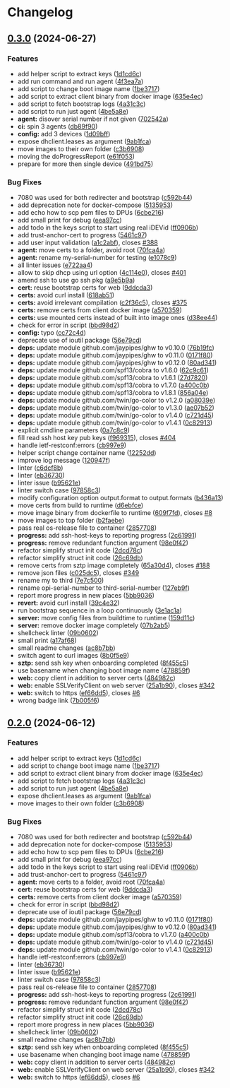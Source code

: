 # Changelog

## [0.3.0](https://github.com/bhoopesh369/sztp/compare/v0.2.0...v0.3.0) (2024-06-27)


### Features

* add helper script to extract keys ([1d1cd6c](https://github.com/bhoopesh369/sztp/commit/1d1cd6cb9d7d75596fd000f26be903a419374c2e))
* add run command and run agent ([4f3ea7a](https://github.com/bhoopesh369/sztp/commit/4f3ea7acb5c07c04db3912048beb23f9b3e76592))
* add script to change boot image name ([1be3717](https://github.com/bhoopesh369/sztp/commit/1be37173a729a35b78f8815433015a9d86e87c5a))
* add script to extract client binary from docker image ([635e4ec](https://github.com/bhoopesh369/sztp/commit/635e4ec0e4c33c9c1da8b5bbd87bc507ce9d7af9))
* add script to fetch bootstrap logs ([4a31c3c](https://github.com/bhoopesh369/sztp/commit/4a31c3c60c45ec23b875ede301a5dff7742a865c))
* add script to run just agent ([4be5a8e](https://github.com/bhoopesh369/sztp/commit/4be5a8ed7547b81180d280ec7f5ba419eca62fad))
* **agent:** disover serial number if not given ([702542a](https://github.com/bhoopesh369/sztp/commit/702542a9ba8e2488981fd8a75f561b875b30f564))
* **ci:** spin 3 agents ([db89f90](https://github.com/bhoopesh369/sztp/commit/db89f906387ed1787aac5e1819a2e62264015855))
* **config:** add 3 devices ([1d09bff](https://github.com/bhoopesh369/sztp/commit/1d09bffd561d786437495f8ded9f7913bc2a7f42))
* expose dhclient.leases as argument ([9ab1fca](https://github.com/bhoopesh369/sztp/commit/9ab1fca11dfe21e86e87a0392e1f5bb92a49091c))
* move images to their own folder ([c3b6908](https://github.com/bhoopesh369/sztp/commit/c3b69084be223ee350d999b5a8c117ee79de8e6b))
* moving the doProgressReport ([e61f053](https://github.com/bhoopesh369/sztp/commit/e61f053835df52a8dda1b0c4a8d11918e48accec))
* prepare for more then single device ([491bd75](https://github.com/bhoopesh369/sztp/commit/491bd75070ac8db754cbb88a82c2d02021d119f4))


### Bug Fixes

* 7080 was used for both redirecter and bootstrap ([c592b44](https://github.com/bhoopesh369/sztp/commit/c592b44263ed1160fd93ba9afa8ef6c988a999e7))
* add deprecation note for docker-compose ([5135953](https://github.com/bhoopesh369/sztp/commit/5135953e83ee4e67dcdd0706495d403b0a1d3f9c))
* add echo how to scp pem files to DPUs ([6cbe216](https://github.com/bhoopesh369/sztp/commit/6cbe21637ec3e43ae18a48c9554d1ae84374141c))
* add small print for debug ([eea97cc](https://github.com/bhoopesh369/sztp/commit/eea97cc30f9cd3d9f3d513a097319310e3b5efc8))
* add todo in the keys script to start using real iDEVid ([ff0906b](https://github.com/bhoopesh369/sztp/commit/ff0906b542b5712fb5404d4eaec06058a832050c))
* add trust-anchor-cert to progress ([5461c97](https://github.com/bhoopesh369/sztp/commit/5461c97dc1b0782d3d27ed643b5b0f6dfffb5705))
* add user input validation ([a1c2abf](https://github.com/bhoopesh369/sztp/commit/a1c2abfff862e1689f838baae0d6ffb8b4438f34)), closes [#388](https://github.com/bhoopesh369/sztp/issues/388)
* **agent:** move certs to a folder, avoid root ([70fca4a](https://github.com/bhoopesh369/sztp/commit/70fca4aa9f58febfb5640b7be70944c34ec1c973))
* **agent:** rename my-serial-number for testing ([e1078c9](https://github.com/bhoopesh369/sztp/commit/e1078c9ae92becb716dc9e95afbb92a344ffd6c5))
* all linter issues ([e722aa4](https://github.com/bhoopesh369/sztp/commit/e722aa40b6f9114307daf477939e390b10a7c208))
* allow to skip dhcp using url option ([4c114e0](https://github.com/bhoopesh369/sztp/commit/4c114e062e5e2dcfc5c72291e20eab32f048b145)), closes [#401](https://github.com/bhoopesh369/sztp/issues/401)
* amend ssh to use go ssh pkg ([a9e5b9a](https://github.com/bhoopesh369/sztp/commit/a9e5b9ab0b69f69ea7e1e8f70539ab947b303483))
* **cert:** reuse bootstrap certs for web ([9ddcda3](https://github.com/bhoopesh369/sztp/commit/9ddcda39060a23894fcb17eb4c174cda95cb93d7))
* **certs:** avoid curl install ([618ab51](https://github.com/bhoopesh369/sztp/commit/618ab51f1308f6bc072213a7fef9e3588111c03b))
* **certs:** avoid irrelevant compilation ([c2f36c5](https://github.com/bhoopesh369/sztp/commit/c2f36c54fc5bacf8ee1daeabffa3c3f7ed1d142f)), closes [#375](https://github.com/bhoopesh369/sztp/issues/375)
* **certs:** remove certs from client docker image ([a570359](https://github.com/bhoopesh369/sztp/commit/a5703597db58d9246ba68c066abde27f5cd5a291))
* **certs:** use mounted certs instead of built into image ones ([d38ee44](https://github.com/bhoopesh369/sztp/commit/d38ee4471640644cec099f8cd473640cf694517f))
* check for error in script ([bbd98d2](https://github.com/bhoopesh369/sztp/commit/bbd98d2b0cf5bbd6ae87ef2df7de7669204af304))
* **config:** typo ([cc72c4d](https://github.com/bhoopesh369/sztp/commit/cc72c4dcb7ea09528f3e32b7dc43de4490ec8082))
* deprecate use of ioutil package ([56e79cd](https://github.com/bhoopesh369/sztp/commit/56e79cd6be6e58d1b422755a8c3b9373b0cfc429))
* **deps:** update module github.com/jaypipes/ghw to v0.10.0 ([76b19fc](https://github.com/bhoopesh369/sztp/commit/76b19fcaf748270a0f98a8bbf7dd48e6b9d8b3f2))
* **deps:** update module github.com/jaypipes/ghw to v0.11.0 ([0171f80](https://github.com/bhoopesh369/sztp/commit/0171f80ece4b9db5d93844531a668e5756011151))
* **deps:** update module github.com/jaypipes/ghw to v0.12.0 ([80ad341](https://github.com/bhoopesh369/sztp/commit/80ad34153011cc123bde7134174253678e4151ba))
* **deps:** update module github.com/spf13/cobra to v1.6.0 ([62c9c61](https://github.com/bhoopesh369/sztp/commit/62c9c6139b55bc046ec2fd2fa344ab8af85ad925))
* **deps:** update module github.com/spf13/cobra to v1.6.1 ([27d7820](https://github.com/bhoopesh369/sztp/commit/27d782081697c47cd8180b61f7c5ed4694167234))
* **deps:** update module github.com/spf13/cobra to v1.7.0 ([a400c0b](https://github.com/bhoopesh369/sztp/commit/a400c0b1d21c05b587b1ee86966feebf58d4fb5f))
* **deps:** update module github.com/spf13/cobra to v1.8.1 ([856a04e](https://github.com/bhoopesh369/sztp/commit/856a04e51e0245389429d35d83a625450fcb55da))
* **deps:** update module github.com/twin/go-color to v1.2.0 ([a08039e](https://github.com/bhoopesh369/sztp/commit/a08039ef07d57ea0286c0d6d3007af525bf9e6dc))
* **deps:** update module github.com/twin/go-color to v1.3.0 ([ae07b52](https://github.com/bhoopesh369/sztp/commit/ae07b52985032aceba15667207465dbc466d5a37))
* **deps:** update module github.com/twin/go-color to v1.4.0 ([c721d45](https://github.com/bhoopesh369/sztp/commit/c721d45f8b7626236f7a994e0daaefab6e499ddd))
* **deps:** update module github.com/twin/go-color to v1.4.1 ([0c82913](https://github.com/bhoopesh369/sztp/commit/0c8291304f08626b481b6abdd0903e24d2a9c323))
* explicit cmdline parameters ([0a7c8c9](https://github.com/bhoopesh369/sztp/commit/0a7c8c917de3c12727fb03cab2760060c47a6037))
* fill read ssh host key pub keys ([f969315](https://github.com/bhoopesh369/sztp/commit/f9693152b6c8b993a63a044a52755d692e6f11dd)), closes [#404](https://github.com/bhoopesh369/sztp/issues/404)
* handle ietf-restconf:errors ([cb997e9](https://github.com/bhoopesh369/sztp/commit/cb997e95408d3f41ca888c3c89a4de10796a91ec))
* helper script change container name ([12252dd](https://github.com/bhoopesh369/sztp/commit/12252dd0ac3ef3b025857c46502c8bbc5f46245f))
* improve log message ([120947f](https://github.com/bhoopesh369/sztp/commit/120947f7e362e89ff8c27e8497d5631682acc148))
* linter ([c6dcf8b](https://github.com/bhoopesh369/sztp/commit/c6dcf8bc7d690d7938a416961e822138c0dd97ab))
* linter ([eb36730](https://github.com/bhoopesh369/sztp/commit/eb36730b7998f34bf49e1742d7bc2065709a1a2d))
* linter issue ([b95621e](https://github.com/bhoopesh369/sztp/commit/b95621ed2713773f2a01657859749f662820b345))
* linter switch case ([97858c3](https://github.com/bhoopesh369/sztp/commit/97858c3ba47069eec2ae24038b5aca874e14dc74))
* modify configuration option output.format to output.formats ([b436a13](https://github.com/bhoopesh369/sztp/commit/b436a13ff204404de92c0d98c1eca85e2ddf6924))
* move certs from build to runtime ([d6ebfce](https://github.com/bhoopesh369/sztp/commit/d6ebfce241d74365f4a393904e8e89e0731c6fc5))
* move image binary from dockerfile to runtime ([609f7fd](https://github.com/bhoopesh369/sztp/commit/609f7fd01e5462457c7e8c3e36f5461f9d6ecb01)), closes [#8](https://github.com/bhoopesh369/sztp/issues/8)
* move images to top folder ([b2faebe](https://github.com/bhoopesh369/sztp/commit/b2faebefe1dc3d54175fb5f98737b63a7829b1f9))
* pass real os-release file to container ([2857708](https://github.com/bhoopesh369/sztp/commit/2857708551a7318a9abb4f959bb119cf3a7a4279))
* **progress:** add ssh-host-keys to reporting progress ([2c61991](https://github.com/bhoopesh369/sztp/commit/2c61991c74ffcf5cfdfa863f07f89aa64d901e98))
* **progress:** remove redundant function argument ([98e0f42](https://github.com/bhoopesh369/sztp/commit/98e0f42d7ef97bd1e98798c071d9738e02f65dfc))
* refactor simplify struct init code ([2dcd78c](https://github.com/bhoopesh369/sztp/commit/2dcd78c01f044a027503e8f9856c04f87848aa6d))
* refactor simplify struct init code ([26c69db](https://github.com/bhoopesh369/sztp/commit/26c69db19968197855fe891cd0a5c660844e9110))
* remove certs from sztp image completely ([65a30d4](https://github.com/bhoopesh369/sztp/commit/65a30d40f4cbaaf1af023db9164289f8149687e3)), closes [#188](https://github.com/bhoopesh369/sztp/issues/188)
* remove json files ([c025dc5](https://github.com/bhoopesh369/sztp/commit/c025dc5528ae19169abe84795c899228b28c2c35)), closes [#349](https://github.com/bhoopesh369/sztp/issues/349)
* rename my to third ([7e7c500](https://github.com/bhoopesh369/sztp/commit/7e7c500e68ccfc9a3a4d1cdd45f6543eb05c52e7))
* rename opi-serial-number to third-serial-number ([127eb9f](https://github.com/bhoopesh369/sztp/commit/127eb9f7d64843b28bead9384d2a43ca9ae759dc))
* report more progress in new places ([5bb9036](https://github.com/bhoopesh369/sztp/commit/5bb9036dd0d6e83b1b01aa723cd5fa58f474db31))
* **revert:** avoid curl install ([39c4e32](https://github.com/bhoopesh369/sztp/commit/39c4e32b15b70245722a6ebc309b8359c8e4b646))
* run bootstrap sequence in a loop continuously ([3e1ac1a](https://github.com/bhoopesh369/sztp/commit/3e1ac1a5130c40fe260187a7e92d5f94bb12e0e7))
* **server:** move config files from buildtime to runtime ([159d11c](https://github.com/bhoopesh369/sztp/commit/159d11cad854b7a484543a5fa9b964eea3cdfccb))
* **server:** remove docker image completely ([07b2ab5](https://github.com/bhoopesh369/sztp/commit/07b2ab578d1516f8b010bd907044d1c247c2f02b))
* shellcheck linter ([09b0602](https://github.com/bhoopesh369/sztp/commit/09b0602203d47198abc564bf1aa558fdb1952fb3))
* small print ([a17af68](https://github.com/bhoopesh369/sztp/commit/a17af687ca1a405a463189397fc2f623d603190a))
* small readme changes ([ac8b7bb](https://github.com/bhoopesh369/sztp/commit/ac8b7bbdad37a2c7c092c652e47e9ac306c3382f))
* switch agent to curl images ([8b0f5e9](https://github.com/bhoopesh369/sztp/commit/8b0f5e9d5e2eea05939dc2f54271e59d13c9a3aa))
* **sztp:** send ssh key when onboarding completed ([8f455c5](https://github.com/bhoopesh369/sztp/commit/8f455c5d469e94c1a4e9efa1f51c5bbfe04bc6b0))
* use basename when changing boot image name ([478859f](https://github.com/bhoopesh369/sztp/commit/478859f326309704fd890282a8bcbb30cb0fe3c9))
* **web:** copy client in addition to server certs ([484982c](https://github.com/bhoopesh369/sztp/commit/484982c1e6fa7d5d4dbc0af9fcd82527a49c946f))
* **web:** enable SSLVerifyClient on web server ([25a1b90](https://github.com/bhoopesh369/sztp/commit/25a1b906be2eddfd1e2c92337fe2ca5680cbe908)), closes [#342](https://github.com/bhoopesh369/sztp/issues/342)
* **web:** switch to https ([ef66dd5](https://github.com/bhoopesh369/sztp/commit/ef66dd5600f0a0db994bbc0e93eb6cae5f0365cd)), closes [#6](https://github.com/bhoopesh369/sztp/issues/6)
* wrong badge link ([7b005f6](https://github.com/bhoopesh369/sztp/commit/7b005f6f4582c6f62b8dfad95519a5c443f9c695))

## [0.2.0](https://github.com/opiproject/sztp/compare/v0.1.1...v0.2.0) (2024-06-12)

### Features

* add helper script to extract keys ([1d1cd6c](https://github.com/opiproject/sztp/commit/1d1cd6cb9d7d75596fd000f26be903a419374c2e))
* add script to change boot image name ([1be3717](https://github.com/opiproject/sztp/commit/1be37173a729a35b78f8815433015a9d86e87c5a))
* add script to extract client binary from docker image ([635e4ec](https://github.com/opiproject/sztp/commit/635e4ec0e4c33c9c1da8b5bbd87bc507ce9d7af9))
* add script to fetch bootstrap logs ([4a31c3c](https://github.com/opiproject/sztp/commit/4a31c3c60c45ec23b875ede301a5dff7742a865c))
* add script to run just agent ([4be5a8e](https://github.com/opiproject/sztp/commit/4be5a8ed7547b81180d280ec7f5ba419eca62fad))
* expose dhclient.leases as argument ([9ab1fca](https://github.com/opiproject/sztp/commit/9ab1fca11dfe21e86e87a0392e1f5bb92a49091c))
* move images to their own folder ([c3b6908](https://github.com/opiproject/sztp/commit/c3b69084be223ee350d999b5a8c117ee79de8e6b))

### Bug Fixes

* 7080 was used for both redirecter and bootstrap ([c592b44](https://github.com/opiproject/sztp/commit/c592b44263ed1160fd93ba9afa8ef6c988a999e7))
* add deprecation note for docker-compose ([5135953](https://github.com/opiproject/sztp/commit/5135953e83ee4e67dcdd0706495d403b0a1d3f9c))
* add echo how to scp pem files to DPUs ([6cbe216](https://github.com/opiproject/sztp/commit/6cbe21637ec3e43ae18a48c9554d1ae84374141c))
* add small print for debug ([eea97cc](https://github.com/opiproject/sztp/commit/eea97cc30f9cd3d9f3d513a097319310e3b5efc8))
* add todo in the keys script to start using real iDEVid ([ff0906b](https://github.com/opiproject/sztp/commit/ff0906b542b5712fb5404d4eaec06058a832050c))
* add trust-anchor-cert to progress ([5461c97](https://github.com/opiproject/sztp/commit/5461c97dc1b0782d3d27ed643b5b0f6dfffb5705))
* **agent:** move certs to a folder, avoid root ([70fca4a](https://github.com/opiproject/sztp/commit/70fca4aa9f58febfb5640b7be70944c34ec1c973))
* **cert:** reuse bootstrap certs for web ([9ddcda3](https://github.com/opiproject/sztp/commit/9ddcda39060a23894fcb17eb4c174cda95cb93d7))
* **certs:** remove certs from client docker image ([a570359](https://github.com/opiproject/sztp/commit/a5703597db58d9246ba68c066abde27f5cd5a291))
* check for error in script ([bbd98d2](https://github.com/opiproject/sztp/commit/bbd98d2b0cf5bbd6ae87ef2df7de7669204af304))
* deprecate use of ioutil package ([56e79cd](https://github.com/opiproject/sztp/commit/56e79cd6be6e58d1b422755a8c3b9373b0cfc429))
* **deps:** update module github.com/jaypipes/ghw to v0.11.0 ([0171f80](https://github.com/opiproject/sztp/commit/0171f80ece4b9db5d93844531a668e5756011151))
* **deps:** update module github.com/jaypipes/ghw to v0.12.0 ([80ad341](https://github.com/opiproject/sztp/commit/80ad34153011cc123bde7134174253678e4151ba))
* **deps:** update module github.com/spf13/cobra to v1.7.0 ([a400c0b](https://github.com/opiproject/sztp/commit/a400c0b1d21c05b587b1ee86966feebf58d4fb5f))
* **deps:** update module github.com/twin/go-color to v1.4.0 ([c721d45](https://github.com/opiproject/sztp/commit/c721d45f8b7626236f7a994e0daaefab6e499ddd))
* **deps:** update module github.com/twin/go-color to v1.4.1 ([0c82913](https://github.com/opiproject/sztp/commit/0c8291304f08626b481b6abdd0903e24d2a9c323))
* handle ietf-restconf:errors ([cb997e9](https://github.com/opiproject/sztp/commit/cb997e95408d3f41ca888c3c89a4de10796a91ec))
* linter ([eb36730](https://github.com/opiproject/sztp/commit/eb36730b7998f34bf49e1742d7bc2065709a1a2d))
* linter issue ([b95621e](https://github.com/opiproject/sztp/commit/b95621ed2713773f2a01657859749f662820b345))
* linter switch case ([97858c3](https://github.com/opiproject/sztp/commit/97858c3ba47069eec2ae24038b5aca874e14dc74))
* pass real os-release file to container ([2857708](https://github.com/opiproject/sztp/commit/2857708551a7318a9abb4f959bb119cf3a7a4279))
* **progress:** add ssh-host-keys to reporting progress ([2c61991](https://github.com/opiproject/sztp/commit/2c61991c74ffcf5cfdfa863f07f89aa64d901e98))
* **progress:** remove redundant function argument ([98e0f42](https://github.com/opiproject/sztp/commit/98e0f42d7ef97bd1e98798c071d9738e02f65dfc))
* refactor simplify struct init code ([2dcd78c](https://github.com/opiproject/sztp/commit/2dcd78c01f044a027503e8f9856c04f87848aa6d))
* refactor simplify struct init code ([26c69db](https://github.com/opiproject/sztp/commit/26c69db19968197855fe891cd0a5c660844e9110))
* report more progress in new places ([5bb9036](https://github.com/opiproject/sztp/commit/5bb9036dd0d6e83b1b01aa723cd5fa58f474db31))
* shellcheck linter ([09b0602](https://github.com/opiproject/sztp/commit/09b0602203d47198abc564bf1aa558fdb1952fb3))
* small readme changes ([ac8b7bb](https://github.com/opiproject/sztp/commit/ac8b7bbdad37a2c7c092c652e47e9ac306c3382f))
* **sztp:** send ssh key when onboarding completed ([8f455c5](https://github.com/opiproject/sztp/commit/8f455c5d469e94c1a4e9efa1f51c5bbfe04bc6b0))
* use basename when changing boot image name ([478859f](https://github.com/opiproject/sztp/commit/478859f326309704fd890282a8bcbb30cb0fe3c9))
* **web:** copy client in addition to server certs ([484982c](https://github.com/opiproject/sztp/commit/484982c1e6fa7d5d4dbc0af9fcd82527a49c946f))
* **web:** enable SSLVerifyClient on web server ([25a1b90](https://github.com/opiproject/sztp/commit/25a1b906be2eddfd1e2c92337fe2ca5680cbe908)), closes [#342](https://github.com/opiproject/sztp/issues/342)
* **web:** switch to https ([ef66dd5](https://github.com/opiproject/sztp/commit/ef66dd5600f0a0db994bbc0e93eb6cae5f0365cd)), closes [#6](https://github.com/opiproject/sztp/issues/6)
